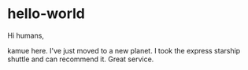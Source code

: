hello-world
===========

Hi humans,

kamue here. I've just moved to a new planet. 
I took the express starship shuttle and can recommend it. Great service.
